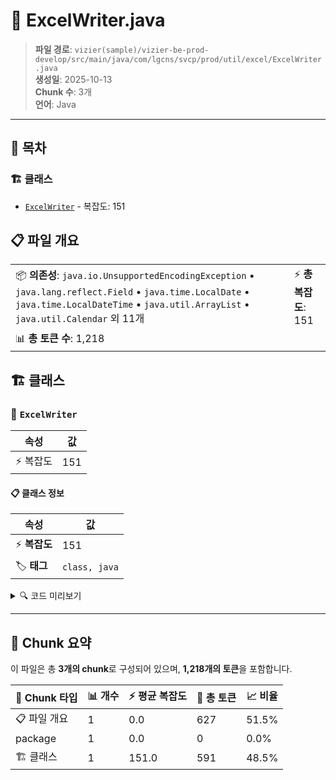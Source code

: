# 📄 ExcelWriter.java

> **파일 경로**: `vizier(sample)/vizier-be-prod-develop/src/main/java/com/lgcns/svcp/prod/util/excel/ExcelWriter.java`  
> **생성일**: 2025-10-13  
> **Chunk 수**: 3개  
> **언어**: Java
---

## 📑 목차

### 🏗️ 클래스
- [`ExcelWriter`](#class-excelwriter) - 복잡도: 151

## 📋 파일 개요

| | |
|--|--|
| 📦 **의존성**: `java.io.UnsupportedEncodingException` • `java.lang.reflect.Field` • `java.time.LocalDate` • `java.time.LocalDateTime` • `java.util.ArrayList` • `java.util.Calendar` 외 11개 | ⚡ **총 복잡도**: 151 |
| 📊 **총 토큰 수**: 1,218 |  |



## 🏗️ 클래스

### <a id="class-excelwriter"></a>🎯 `ExcelWriter`

| 속성 | 값 |
|------|----|
| ⚡ 복잡도 | 151 |



#### 📋 클래스 정보

| 속성 | 값 |
|------|----|
| ⚡ **복잡도** | 151 || 📍 **라인 범위** | 23-23 |
| 🏷️ **태그** | `class, java` |

<details>
<summary>🔍 코드 미리보기</summary>

```java
public class ExcelWriter {
	
	protected Workbook workbook;
	protected String excelType;
	private ExcelCellStyleSupport style;
	protected String[] titles = null;
	protected boolean isAutoCellSize = false;

	public static final String XLS = "xls";

	public static final String XLSX = "xlsx";

	private final int MAX_COLUMN_WIDTH = 40 * 261;

	public ExcelWriter(String excelType) {
		if (XLS.equalsIgnoreCase(excelType)) {
			workbook = new HSSFWorkbook();
		} else if (XLSX.equalsIgnoreCase(excelType)) {
			workbook = new XSSFWorkbook();
		}
		this.excelType = excelType;
		initStyle();
	}

	protected void initStyle() {
		style = createCellStyleSupport(workbook);
	}

	public ExcelCellStyleSupport createCellStyleSupport(Workbook workbook) {
		return new ExcelCellStyleSupport(workbook);
	}

	public...
```

**Chunk 정보**
- 🆔 **ID**: `0cd3b08af476`
- 📍 **라인**: 23-23
- 📊 **토큰**: 591
- 🏷️ **태그**: `class, java`

</details>

---





## 🧩 Chunk 요약

이 파일은 총 **3개의 chunk**로 구성되어 있으며, **1,218개의 토큰**을 포함합니다.

| 🧩 Chunk 타입 | 📊 개수 | ⚡ 평균 복잡도 | 📝 총 토큰 | 📈 비율 |
|---------------|--------|-------------|----------|--------|
| 📋 파일 개요 | 1 | 0.0 | 627 | 51.5% |
| package | 1 | 0.0 | 0 | 0.0% |
| 🏗️ 클래스 | 1 | 151.0 | 591 | 48.5% |

